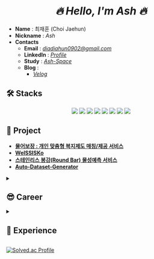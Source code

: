 <div align='center'> <h1><strong><i>🔥 Hello, I'm Ash 🔥</i></strong></h1></div>

- **Name** : 최재훈 (Choi Jaehun)
- **Nickname** : *Ash*
- **Contacts**
  - **Email** : *diadiahun0902@gmail.com*
  - **LinkedIn** : [*Profile*](www.linkedin.com/in/choijaehun)
  - **Study** : [*Ash-Space*](https://ash-space.gitbook.io/ashspace)
  - **Blog** :
    - [*Velog*](https://velog.io/@ash-hun/posts)


## **🛠️ Stacks**  

<p align='center'>
  <img src="https://img.shields.io/badge/Git-F05032?style=for-the-badge&logo=Git&logoColor=white">
  <img src="https://img.shields.io/badge/GitHub-181717?style=for-the-badge&logo=GitHub&logoColor=white">
  <img src="https://img.shields.io/badge/Python-3776AB?style=for-the-badge&logo=Python&logoColor=white">
  <img src="https://img.shields.io/badge/PyTorch-EE4C2C?style=for-the-badge&logo=PyTorch&logoColor=white">
  <img src="https://img.shields.io/badge/Anaconda-44A833?style=for-the-badge&logo=Anaconda&logoColor=white">
  <img src="https://img.shields.io/badge/Jupyter-F37626?style=for-the-badge&logo=Jupyter&logoColor=white">
  <img src="https://img.shields.io/badge/NumPy-013243?style=for-the-badge&logo=NumPy&logoColor=white">
  <img src="https://img.shields.io/badge/pandas-150458?style=for-the-badge&logo=pandas&logoColor=white">
</p>

<!--
  <a href="https://skillicons.dev">
    <img src="https://skillicons.dev/icons?i=git,github,pycharm,anaconda,pytorch,python,fastapi,flask&theme=light" />
  </a>
-->


## **🤝 Project**

- **[물어보장 : 개인 맞춤형 복지제도 매칭/제공 서비스](https://github.com/ash-hun/Ask-for-Welfare)**
- **[WelSSISKo](https://github.com/ash-hun/WelSSISKo)**
- **[스테인리스 봉강(Round Bar) 물성예측 서비스](https://github.com/ash-hun/STS-Round-Bar-Material-Properties-Prediction-Service/tree/main)**
- **[Auto-Dataset-Generator](https://github.com/ash-hun/Auto-Dataset-Generator)**

<details>
<summary><h2><b>😎 Career</b></h2></summary>

- (주) 인터엑스 / AI R&D 연구소 GenAI팀, AI Researcher(RAG) / 2024.04. ~ 현재
- (주) 빅리더, 한국사회보장정보원 / 생성형AI를 활용한 나에게 힘이 되는 AI복지 서비스 개발 / 2023.10.20. ~ 2023.12.01.
- (주) 빅리더, 세아창원특수강 / 스테인리스 봉강(Round Bar) 물성예측 서비스 개발 / 2023.9.01. ~ 2023.10.13.
- (주) 명품시스템, 한남대학교 / 2022 HCS 실전문제연구사업 / 2022.04.28. ~ 2022.11.04.
- (주) 바론시스템, 한국원자력안전연구원(KINS) / 데이터 분류작업 / 2018.06.30. ~ 2018.12.31.  
</details>


<details>
<summary><h2><b>👥 Experience</b></h2></summary>
  
- (주) 빅리더, 한국사회보장정보원, 경남대학교 산학협력단 / 청년 AI 혁신가드닝 프로그램 2023 / 2023.01.16. / 한국사회보장정보원장상
- (주) 빅리더, 세아창원특수강, 경남대학교 산학협력단 / 청년 AI 혁신가드닝 프로그램 2023 / 2023.12.28. / 세아창원특수강 경영기획본부장상
- 한남대학교 산학협력사업단 공학교육혁신센터 / H-BRIDGE 공학페스티벌 / 2022.11.28. ~ 2022.11.30. / 동상
- 한남대학교 실전문제연구사업단 / HCS 현장연계 미래선도인재양성지원사업 2022학년도 실전문제 연구팀 연구성과 본선 경진대회 / 2022.11.11. / 장려상
- 한남대학교 실전문제연구사업단 / HCS 현장연계 미래선도인재양성지원사업 2022학년도 실전문제 연구팀 연구성과 교내 경진대회 / 2022.11.04. / 동상
- (주) 디앤아이컨설팅 / 국가 바이오 데이터 스테이션(K-BDS) 단위테스트 업무 / 2022.10.17. ~ 2022.10.24.
- 한남대학교 컴퓨터공학과 / 2022학년도 한남대학교 컴퓨터공학과 학술제 / 2022.06.13. / 우수상
- Google Brain 주관 / Google Tensorflow Developer Certification / 2022.02.17. / 취득  
- 한남대학교 괴테혁신교육원 한남디자인팩토리 / 혁신 아이디어 프로토타이핑 경진대회 / 2021.12.06. ~ 2021.12.31. / 우수상
- 한남대학교 SW교육연구사업단 / 인공지능 창의적 아이디어 경진대회 / 2021.07.06. / 2위
- (주) 제이탑 미래기술, 한남대학교 / 2021 하계 현장실습 / 2021.07.05. ~ 2021.07.30. / 이수
- 한남대학교 LINK+ 사업단, 교육질관리센터 / DSACⅢ 교육과정 / 2021.06.28. ~ 2021.07.02. / 수료  
- Ainize, Common AI / 제 1회 Teachable NLP / 2021.05.23. ~ 2021.06.30. / "누군가의 위로", 1위  
- 삼성전자 / 2018 SOSCON / 2018.10.18. / 발칙한청소기팀, 3등  
- 대학생 연합해커톤 유니톤 운영위원회 / "The 6th Unithon" / 2018.01.28. / Selfarm팀, NH농협 특별상
  
</details>

[![Solved.ac Profile](http://mazassumnida.wtf/api/v2/generate_badge?boj=jhchoi09)](https://solved.ac/jhchoi09/)
